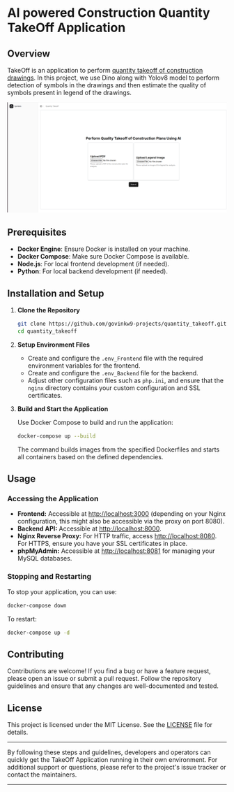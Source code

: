 # AI powered Construction Quantity TakeOff Application 

## Overview

TakeOff is an application to perform [quantity takeoff of construction drawings](https://www.procore.com/library/construction-material-takeoff). In this project, we use Dino along with Yolov8 model to perform detection of symbols in the drawings and then estimate the quality of symbols present in legend of the drawings. 

<p align="center">
  <img src="assets/app.png" alt="Application" width="600"/>
</p>


## Prerequisites

- **Docker Engine**: Ensure Docker is installed on your machine.
- **Docker Compose**: Make sure Docker Compose is available.
- **Node.js**: For local frontend development (if needed).
- **Python**: For local backend development (if needed).

## Installation and Setup

1. **Clone the Repository**

   ```bash
   git clone https://github.com/govinkw9-projects/quantity_takeoff.git
   cd quantity_takeoff
   ```

2. **Setup Environment Files**

   - Create and configure the `.env_Frontend` file with the required environment variables for the frontend.
   - Create and configure the `.env_Backend` file for the backend.
   - Adjust other configuration files such as `php.ini`, and ensure that the `nginx` directory contains your custom configuration and SSL certificates.

3. **Build and Start the Application**

   Use Docker Compose to build and run the application:

   ```bash
   docker-compose up --build
   ```

   The command builds images from the specified Dockerfiles and starts all containers based on the defined dependencies.

## Usage

### Accessing the Application

- **Frontend:** Accessible at [http://localhost:3000](http://localhost:3000) (depending on your Nginx configuration, this might also be accessible via the proxy on port 8080).
- **Backend API:** Accessible at [http://localhost:8000](http://localhost:8000).
- **Nginx Reverse Proxy:** For HTTP traffic, access [http://localhost:8080](http://localhost:8080). For HTTPS, ensure you have your SSL certificates in place.
- **phpMyAdmin:** Accessible at [http://localhost:8081](http://localhost:8081) for managing your MySQL databases.

### Stopping and Restarting

To stop your application, you can use:

```bash
docker-compose down
```

To restart:

```bash
docker-compose up -d
```

## Contributing

Contributions are welcome! If you find a bug or have a feature request, please open an issue or submit a pull request. Follow the repository guidelines and ensure that any changes are well-documented and tested.

## License

This project is licensed under the MIT License. See the [LICENSE](LICENSE) file for details.

---

By following these steps and guidelines, developers and operators can quickly get the TakeOff Application running in their own environment. For additional support or questions, please refer to the project's issue tracker or contact the maintainers.

---